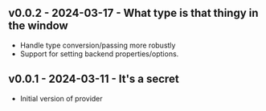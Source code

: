 ## v0.0.2 - 2024-03-17 - What type is that thingy in the window

* Handle type conversion/passing more robustly
* Support for setting backend properties/options.

## v0.0.1 - 2024-03-11 - It's a secret

* Initial version of provider
